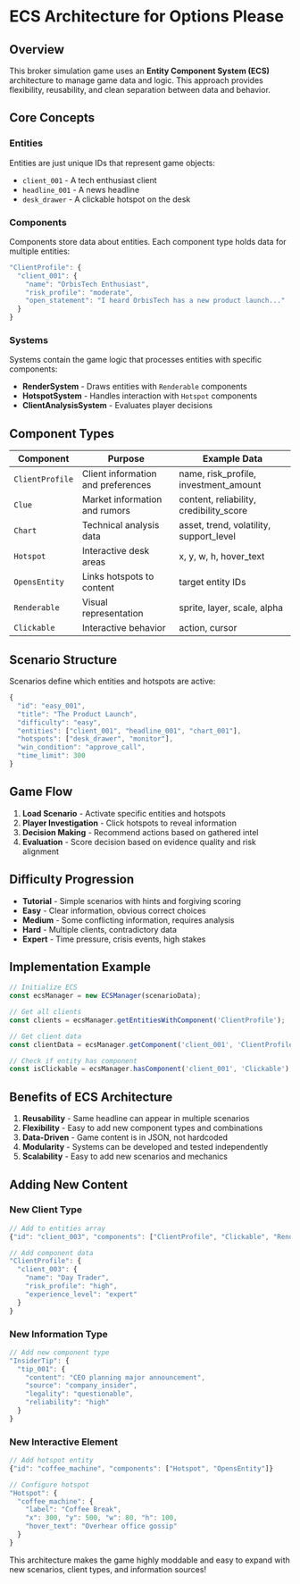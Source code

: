 # ECS Architecture for Options Please

## Overview

This broker simulation game uses an **Entity Component System (ECS)** architecture to manage game data and logic. This approach provides flexibility, reusability, and clean separation between data and behavior.

## Core Concepts

### Entities
Entities are just unique IDs that represent game objects:
- `client_001` - A tech enthusiast client
- `headline_001` - A news headline
- `desk_drawer` - A clickable hotspot on the desk

### Components
Components store data about entities. Each component type holds data for multiple entities:

```javascript
"ClientProfile": {
  "client_001": {
    "name": "OrbisTech Enthusiast",
    "risk_profile": "moderate",
    "open_statement": "I heard OrbisTech has a new product launch..."
  }
}
```

### Systems
Systems contain the game logic that processes entities with specific components:
- **RenderSystem** - Draws entities with `Renderable` components
- **HotspotSystem** - Handles interaction with `Hotspot` components
- **ClientAnalysisSystem** - Evaluates player decisions

## Component Types

| Component | Purpose | Example Data |
|-----------|---------|--------------|
| `ClientProfile` | Client information and preferences | name, risk_profile, investment_amount |
| `Clue` | Market information and rumors | content, reliability, credibility_score |
| `Chart` | Technical analysis data | asset, trend, volatility, support_level |
| `Hotspot` | Interactive desk areas | x, y, w, h, hover_text |
| `OpensEntity` | Links hotspots to content | target entity IDs |
| `Renderable` | Visual representation | sprite, layer, scale, alpha |
| `Clickable` | Interactive behavior | action, cursor |

## Scenario Structure

Scenarios define which entities and hotspots are active:

```javascript
{
  "id": "easy_001",
  "title": "The Product Launch",
  "difficulty": "easy",
  "entities": ["client_001", "headline_001", "chart_001"],
  "hotspots": ["desk_drawer", "monitor"],
  "win_condition": "approve_call",
  "time_limit": 300
}
```

## Game Flow

1. **Load Scenario** - Activate specific entities and hotspots
2. **Player Investigation** - Click hotspots to reveal information
3. **Decision Making** - Recommend actions based on gathered intel
4. **Evaluation** - Score decision based on evidence quality and risk alignment

## Difficulty Progression

- **Tutorial** - Simple scenarios with hints and forgiving scoring
- **Easy** - Clear information, obvious correct choices
- **Medium** - Some conflicting information, requires analysis
- **Hard** - Multiple clients, contradictory data
- **Expert** - Time pressure, crisis events, high stakes

## Implementation Example

```javascript
// Initialize ECS
const ecsManager = new ECSManager(scenarioData);

// Get all clients
const clients = ecsManager.getEntitiesWithComponent('ClientProfile');

// Get client data
const clientData = ecsManager.getComponent('client_001', 'ClientProfile');

// Check if entity has component
const isClickable = ecsManager.hasComponent('client_001', 'Clickable');
```

## Benefits of ECS Architecture

1. **Reusability** - Same headline can appear in multiple scenarios
2. **Flexibility** - Easy to add new component types and combinations  
3. **Data-Driven** - Game content is in JSON, not hardcoded
4. **Modularity** - Systems can be developed and tested independently
5. **Scalability** - Easy to add new scenarios and mechanics

## Adding New Content

### New Client Type
```javascript
// Add to entities array
{"id": "client_003", "components": ["ClientProfile", "Clickable", "Renderable"]}

// Add component data
"ClientProfile": {
  "client_003": {
    "name": "Day Trader",
    "risk_profile": "high",
    "experience_level": "expert"
  }
}
```

### New Information Type
```javascript
// Add new component type
"InsiderTip": {
  "tip_001": {
    "content": "CEO planning major announcement",
    "source": "company_insider",
    "legality": "questionable",
    "reliability": "high"
  }
}
```

### New Interactive Element
```javascript
// Add hotspot entity
{"id": "coffee_machine", "components": ["Hotspot", "OpensEntity"]}

// Configure hotspot
"Hotspot": {
  "coffee_machine": {
    "label": "Coffee Break",
    "x": 300, "y": 500, "w": 80, "h": 100,
    "hover_text": "Overhear office gossip"
  }
}
```

This architecture makes the game highly moddable and easy to expand with new scenarios, client types, and information sources!
